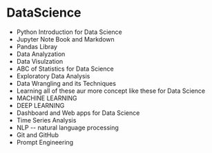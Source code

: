 # **DataScience**

- Python Introduction for Data Science
- Jupyter Note Book and Markdown
- Pandas Libray
- Data Analyzation
- Data Visulzation
- ABC of Statistics for Data Science
- Exploratory Data Analysis
- Data Wrangling and its Techniques
- Learning all of these aur more concept like these for Data Science
- MACHINE LEARNING
- DEEP LEARNING
- Dashboard and Web apps for Data Science
- Time Series Analysis
- NLP -- natural language processing
- Git and GitHub
- Prompt Engineering
